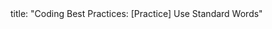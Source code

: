 <frontmatter>
title: "Coding Best Practices: [Practice] Use Standard Words"
</frontmatter>

<include src="navbar.md" boilerplate />

<include src="unit-inPage-asFlat.md" boilerplate />